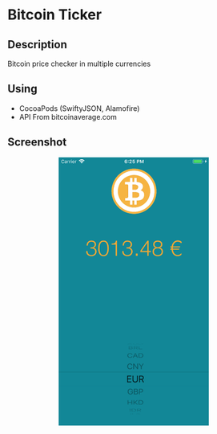 #  Bitcoin Ticker

## Description

Bitcoin price checker in multiple currencies

## Using
* CocoaPods (SwiftyJSON, Alamofire)
* API From bitcoinaverage.com

## Screenshot
<p align="center">
  <img width="300" src="https://raw.githubusercontent.com/AnthonyJean/BitcoinTicker/master/screenshot.png">
</p>